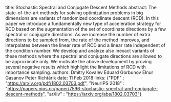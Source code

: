 title: Stochastic Spectral and Conjugate Descent Methods
abstract: The state-of-the-art methods for solving optimization problems in big dimensions are variants of randomized coordinate descent (RCD). In this paper we introduce a fundamentally new type of acceleration strategy for RCD based on the augmentation of the set of coordinate directions by a few spectral or conjugate directions. As we increase the number of extra directions to be sampled from, the rate of the method improves, and interpolates between the linear rate of RCD and a linear rate independent of the condition number. We develop and analyze also inexact variants of these methods where the spectral and conjugate directions are allowed to be approximate only. We motivate the above development by proving several negative results which highlight the limitations of RCD with importance sampling.
authors: Dmitry Kovalev
        Eduard Gorbunov
        Elnur Gasanov
        Peter Richtárik
date: 11 Feb 2018
links: {"PDF" : "https://arxiv.org/pdf/1802.03703.pdf", "NeurIPS 2018" : "https://papers.nips.cc/paper/7596-stochastic-spectral-and-conjugate-descent-methods", "arXiv" : "https://arxiv.org/abs/1802.03703"}